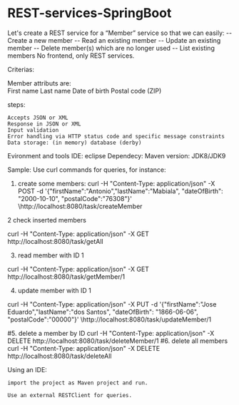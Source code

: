 # REST-services-SpringBoot
Let's create a REST service for a  “Member” service so that we can easily:  -- Create a new member  -- Read an existing member  -- Update an existing member  -- Delete member(s) which are no longer used  -- List existing members No frontend, only REST services.  

Criterias:

Member attributs are:  
First name 
Last name 
Date of birth 
Postal code (ZIP)

steps:

    Accepts JSON or XML
    Response in JSON or XML
    Input validation
    Error handling via HTTP status code and specific message constraints
    Data storage: (in memory) database (derby)


Evironment and tools 
IDE: eclipse 
Dependecy: Maven 
version: JDK8/JDK9


Sample: Use curl commands for queries, for instance:
1. create some members:
curl -H "Content-Type: application/json" -X POST -d '{"firstName":"Antonio","lastName":"Mabiala", "dateOfBirth": "2000-10-10", "postalCode":"76308"}' \http://localhost:8080/task/createMember

2 check inserted members

curl -H "Content-Type: application/json" -X GET http://localhost:8080/task/getAll

3. read member with ID 1

curl -H "Content-Type: application/json" -X GET http://localhost:8080/task/getMember/1

4. update member with ID 1

curl -H "Content-Type: application/json" -X PUT -d '{"firstName":"Jose Eduardo","lastName":"dos Santos", "dateOfBirth": "1866-06-06", "postalCode":"00000"}' \http://localhost:8080/task/updateMember/1


#5. delete a member by ID curl -H "Content-Type: application/json" -X DELETE http://localhost:8080/task/deleteMember/1
#6. delete all members curl -H "Content-Type: application/json" -X DELETE http://localhost:8080/task/deleteAll

Using an IDE:

    import the project as Maven project and run.

    Use an external RESTClient for queries.

